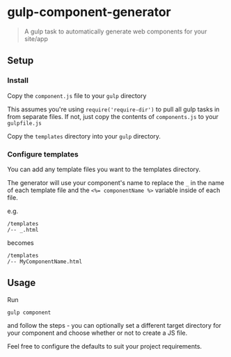 # gulp-component-generator

> A gulp task to automatically generate web components for your site/app

## Setup

### Install

Copy the `component.js` file to your `gulp` directory

This assumes you're using `require('require-dir')` to pull all gulp tasks in from separate files. If not, just copy the contents of `components.js` to your `gulpfile.js`

Copy the `templates` directory into your `gulp` directory.

### Configure templates

You can add any template files you want to the templates directory.

The generator will use your component's name to replace the `_` in the name of each template file and the `<%= componentName %>` variable inside of each file.

e.g.

```
/templates
/-- _.html
```

becomes

```
/templates
/-- MyComponentName.html
```

## Usage

Run

```
gulp component
```

and follow the steps - you can optionally set a different target directory for your component and choose whether or not to create a JS file.

Feel free to configure the defaults to suit your project requirements.
